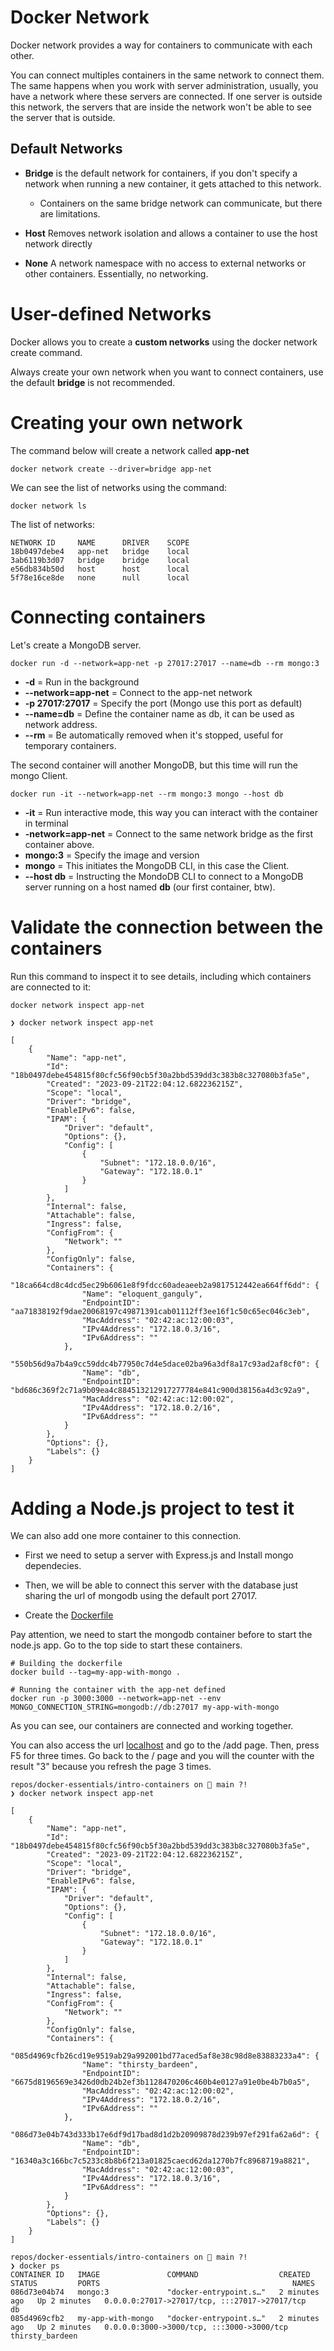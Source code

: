 # Docker Network 

Docker network provides a way for containers to communicate with each other.

You can connect multiples containers in the same network to connect them. The same happens when you work with server administration, usually, you have a network where these servers are connected. If one server is outside this network, the servers that are inside the network won't be able to see the server that is outside.

## Default Networks

- **Bridge** is the default network for containers, if you don't specify a network when running a new container, it gets attached to this network.
    - Containers on the same bridge network can communicate, but there are limitations.

- **Host** Removes network isolation and allows a container to use the host network directly

- **None** A network namespace with no access to external networks or other containers. Essentially, no networking.

# User-defined Networks

Docker allows you to create a **custom networks** using the docker network create command.

Always create your own network when you want to connect containers, use the default **bridge** is not recommended.

# Creating your own network

The command below will create a network called **app-net**

```shell
docker network create --driver=bridge app-net
```

We can see the list of networks using the command:

```shell
docker network ls
```
The list of networks:

```shell
NETWORK ID     NAME      DRIVER    SCOPE
18b0497debe4   app-net   bridge    local
3ab6119b3d07   bridge    bridge    local
e56db834b50d   host      host      local
5f78e16ce8de   none      null      local
```

# Connecting containers

Let's create a MongoDB server. 

```shell
docker run -d --network=app-net -p 27017:27017 --name=db --rm mongo:3
```

- **-d** = Run in the background
- **--network=app-net** = Connect to the app-net network
- **-p 27017:27017** = Specify the port (Mongo use this port as default)
- **--name=db** = Define the container name as db, it can be used as network address.
- **--rm** = Be automatically removed when it's stopped, useful for temporary containers. 

The second container will another MongoDB, but this time will run the mongo Client.

```shell
docker run -it --network=app-net --rm mongo:3 mongo --host db
```

- **-it** = Run interactive mode, this way you can interact with the container in terminal
- **-network=app-net** = Connect to the same network bridge as the first container above.
- **mongo:3** = Specify the image and version
- **mongo** = This initiates the MongoDB CLI, in this case the Client.
- **--host db** = Instructing the MondoDB CLI to connect to a MongoDB server running on a host named **db** (our first container, btw).

# Validate the connection between the containers 

Run this command to inspect it to see details, including which containers are connected to it:

```shell
docker network inspect app-net
```

```shell
❯ docker network inspect app-net

[
    {
        "Name": "app-net",
        "Id": "18b0497debe454815f80cfc56f90cb5f30a2bbd539dd3c383b8c327080b3fa5e",
        "Created": "2023-09-21T22:04:12.682236215Z",
        "Scope": "local",
        "Driver": "bridge",
        "EnableIPv6": false,
        "IPAM": {
            "Driver": "default",
            "Options": {},
            "Config": [
                {
                    "Subnet": "172.18.0.0/16",
                    "Gateway": "172.18.0.1"
                }
            ]
        },
        "Internal": false,
        "Attachable": false,
        "Ingress": false,
        "ConfigFrom": {
            "Network": ""
        },
        "ConfigOnly": false,
        "Containers": {
            "18ca664cd8c4dcd5ec29b6061e8f9fdcc60adeaeeb2a9817512442ea664ff6dd": {
                "Name": "eloquent_ganguly",
                "EndpointID": "aa71838192f9dae20068197c49871391cab01112ff3ee16f1c50c65ec046c3eb",
                "MacAddress": "02:42:ac:12:00:03",
                "IPv4Address": "172.18.0.3/16",
                "IPv6Address": ""
            },
            "550b56d9a7b4a9cc59ddc4b77950c7d4e5dace02ba96a3df8a17c93ad2af8cf0": {
                "Name": "db",
                "EndpointID": "bd686c369f2c71a9b09ea4c884513212917277784e841c900d38156a4d3c92a9",
                "MacAddress": "02:42:ac:12:00:02",
                "IPv4Address": "172.18.0.2/16",
                "IPv6Address": ""
            }
        },
        "Options": {},
        "Labels": {}
    }
]
```

# Adding a Node.js project to test it 

We can also add one more container to this connection. 

- First we need to setup a server with Express.js and Install mongo dependecies.

- Then, we will be able to connect this server with the database just sharing the url of mongodb using the default port 27017.

- Create the [Dockerfile](./Dockerfile)

Pay attention, we need to start the mongodb container before to start the node.js app. Go to the top side to start these containers.

```shell 
# Building the dockerfile 
docker build --tag=my-app-with-mongo .

# Running the container with the app-net defined 
docker run -p 3000:3000 --network=app-net --env MONGO_CONNECTION_STRING=mongodb://db:27017 my-app-with-mongo
```

As you can see, our containers are connected and working together.

You can also access the url [localhost](http://localhost:3000/) and go to the /add page. Then, press F5 for three times. Go back to the / page and you will the counter with the result "3" because you refresh the page 3 times.

```shell 
repos/docker-essentials/intro-containers on  main ?!
❯ docker network inspect app-net

[
    {
        "Name": "app-net",
        "Id": "18b0497debe454815f80cfc56f90cb5f30a2bbd539dd3c383b8c327080b3fa5e",
        "Created": "2023-09-21T22:04:12.682236215Z",
        "Scope": "local",
        "Driver": "bridge",
        "EnableIPv6": false,
        "IPAM": {
            "Driver": "default",
            "Options": {},
            "Config": [
                {
                    "Subnet": "172.18.0.0/16",
                    "Gateway": "172.18.0.1"
                }
            ]
        },
        "Internal": false,
        "Attachable": false,
        "Ingress": false,
        "ConfigFrom": {
            "Network": ""
        },
        "ConfigOnly": false,
        "Containers": {
            "085d4969cfb26cd19e9519ab29a992001bd77aced5af8e38c98d8e83883233a4": {
                "Name": "thirsty_bardeen",
                "EndpointID": "6675d8196569e3426d0db24b2ef3b1128470206c460b4e0127a91e0be4b7b0a5",
                "MacAddress": "02:42:ac:12:00:02",
                "IPv4Address": "172.18.0.2/16",
                "IPv6Address": ""
            },
            "086d73e04b743d333b17e6df9d17bad8d1d2b20909878d239b97ef291fa62a6d": {
                "Name": "db",
                "EndpointID": "16340a3c166bc7c5233c8b8b6f213a01825caecd62da1270b7fc8968719a8821",
                "MacAddress": "02:42:ac:12:00:03",
                "IPv4Address": "172.18.0.3/16",
                "IPv6Address": ""
            }
        },
        "Options": {},
        "Labels": {}
    }
]

repos/docker-essentials/intro-containers on  main ?!
❯ docker ps
CONTAINER ID   IMAGE               COMMAND                  CREATED         STATUS         PORTS                                           NAMES
086d73e04b74   mongo:3             "docker-entrypoint.s…"   2 minutes ago   Up 2 minutes   0.0.0.0:27017->27017/tcp, :::27017->27017/tcp   db
085d4969cfb2   my-app-with-mongo   "docker-entrypoint.s…"   2 minutes ago   Up 2 minutes   0.0.0.0:3000->3000/tcp, :::3000->3000/tcp       thirsty_bardeen
```






